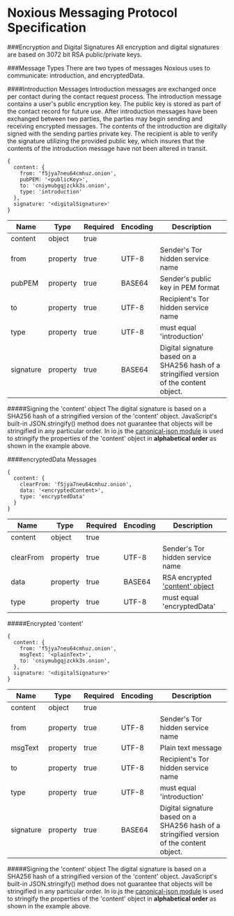 Noxious Messaging Protocol Specification
==================================
###Encryption and Digital Signatures
All encryption and digital signatures are based on 3072 bit RSA public/private keys.

###Message Types
There are two types of messages Noxious uses to communicate: introduction, and
encryptedData.

####Introduction Messages
Introduction messages are exchanged once per contact during the contact request
process.  The introduction message contains a user's public encryption key.  The
public key is stored as part of the contact record for future use.  After
introduction messages have been exchanged between two parties, the parties may
begin sending and receiving encrypted messages.  The contents of the introduction
are digitally signed with the sending parties private key.  The recipient is able
to verify the signature utilizing the provided public key, which insures that the
contents of the introduction message have not been altered in transit.
```
{
  content: {
    from: 'f5jya7neu64cmhuz.onion',
    pubPEM: '<publicKey>',
    to: 'cniymubgqjzckk3s.onion',
    type: 'introduction'
  },
  signature: '<digitalSignature>'
}
```
Name | Type | Required | Encoding | Description
---- | ---- | -------- | --------   | -----------
content   | object    | true  |     |
from      | property  | true  | UTF-8   | Sender's Tor hidden service name
pubPEM    | property  | true  | BASE64  | Sender's public key in PEM format
to        | property  | true  | UTF-8   | Recipient's Tor hidden service name
type      | property  | true  | UTF-8   | must equal 'introduction'
signature | property  | true  | BASE64  | Digital signature based on a SHA256 hash of a stringified version of the content object.

#####Signing the 'content' object
The digital signature is based on a SHA256 hash of a stringified version of the
'content' object.  JavaScript's built-in JSON.stringify() method does not
guarantee that objects will be stringified in any particular order.  In io.js
the [canonical-json module][CJ] is used to stringify the properties of the 'content'
object in **alphabetical order** as shown in the example above.

####encryptedData Messages
```
{
  content: {
    clearFrom: 'f5jya7neu64cmhuz.onion',
    data: '<encryptedContent>',
    type: 'encryptedData'
  }
}
```
Name | Type | Required | Encoding | Description
---- | ---- | -------- | --------   | -----------
content   | object    | true  |         |
clearFrom | property  | true  | UTF-8   | Sender's Tor hidden service name
data      | property  | true  | BASE64  | RSA encrypted ['content' object](#encrypted-content)
type      | property  | true  | UTF-8   | must equal 'encryptedData'

#####Encrypted 'content'
```
{
  content: {
    from: 'f5jya7neu64cmhuz.onion',
    msgText: '<plainText>',
    to: 'cniymubgqjzckk3s.onion',
  },
  signature: '<digitalSignature>'
}
```
Name | Type | Required | Encoding | Description
---- | ---- | -------- | --------   | -----------
content   | object    | true  |     |
from      | property  | true  | UTF-8   | Sender's Tor hidden service name
msgText   | property  | true  | UTF-8   | Plain text message
to        | property  | true  | UTF-8   | Recipient's Tor hidden service name
type      | property  | true  | UTF-8   | must equal 'introduction'
signature | property  | true  | BASE64  | Digital signature based on a SHA256 hash of a stringified version of the content object.

#####Signing the 'content' object
The digital signature is based on a SHA256 hash of a stringified version of the
'content' object.  JavaScript's built-in JSON.stringify() method does not
guarantee that objects will be stringified in any particular order.  In io.js
the [canonical-json module][CJ] is used to stringify the properties of the 'content'
object in **alphabetical order** as shown in the example above.

[CJ]:https://www.npmjs.com/package/canonical-json
